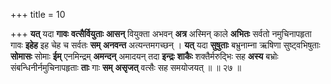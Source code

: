+++
title = 10

+++
**यत्** यदा **गावः** **वत्सैर्वियुताः** **आसन्** वियुक्ता अभवन् **अत्र** अस्मिन् काले **अभितः** सर्वतो नमुचिनापहृता गावः **इहेह** इह चेह च सर्वतः **सम्** **अनवन्त** अत्यन्तमगच्छन् । **यत्**  यदा **सुषुताः** बभ्रुनाम्ना ऋषिणा सुष्ट्वभिषुताः **सोमासः** सोमाः **ईम्** एनमिन्द्रम् **अमन्दन्** अमादयन् तदा **इन्द्रः** **शाकैः** शक्तैर्मरुद्भिः सह **अस्य** बभ्रोः संबन्धिनीर्नमुचिनापहृताः **ताः** गाः **सम्** **असृजत्** वत्सैः सह समयोजयत् ॥ ॥ २७ ॥